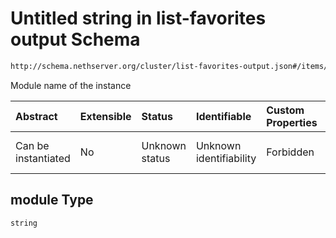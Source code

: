 # Untitled string in list-favorites output Schema

```txt
http://schema.nethserver.org/cluster/list-favorites-output.json#/items/parameters/module
```

Module name of the instance

| Abstract            | Extensible | Status         | Identifiable            | Custom Properties | Additional Properties | Access Restrictions | Defined In                                                                               |
| :------------------ | :--------- | :------------- | :---------------------- | :---------------- | :-------------------- | :------------------ | :--------------------------------------------------------------------------------------- |
| Can be instantiated | No         | Unknown status | Unknown identifiability | Forbidden         | Allowed               | none                | [list-favorites-output.json*](cluster/list-favorites-output.json "open original schema") |

## module Type

`string`
